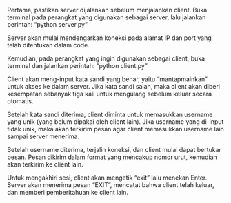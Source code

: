 Pertama, pastikan server dijalankan sebelum menjalankan client. Buka terminal pada perangkat yang digunakan sebagai server, lalu jalankan perintah: “python server.py”

Server akan mulai mendengarkan koneksi pada alamat IP dan port yang telah ditentukan dalam code.

Kemudian, pada perangkat yang ingin digunakan sebagai client, buka terminal dan jalankan perintah: “python client.py”

Client akan meng-input kata sandi yang benar, yaitu “mantapmainkan” untuk akses ke dalam server. Jika kata sandi salah, maka client akan diberi kesempatan sebanyak tiga kali untuk mengulang sebelum keluar secara otomatis.

Setelah kata sandi diterima, client diminta untuk memasukkan username yang unik (yang belum dipakai oleh client lain). Jika username yang di-input tidak unik, maka akan terkirim pesan agar client memasukkan username lain sampai server menerima.

Setelah username diterima, terjalin koneksi, dan client mulai dapat bertukar pesan. Pesan dikirim dalam format yang mencakup nomor urut, kemudian akan terkirim ke client lain.

Untuk mengakhiri sesi, client akan mengetik “exit” lalu menekan Enter. Server akan menerima pesan “EXIT”, mencatat bahwa client telah keluar, dan memberi pemberitahuan ke client lain.

